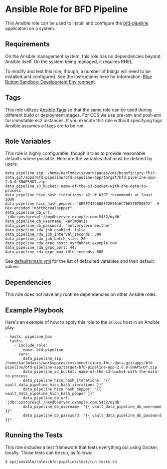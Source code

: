 Ansible Role for BFD Pipeline
=============================

This Ansible role can be used to install and configure the [bfd-pipeline](../../../../apps/bfd-pipeline) application on a system.

Requirements
------------

On the Ansible management system, this role has no dependencies beyond Ansible itself. On the system being managed, it requires RHEL.

To modify and test this role, though, a number of things will need to be installed and configured. See the instructions here for information: [Blue Button Sandbox: Development Environment](https://github.com/HHSIDEAlab/bluebutton-sandbox#development-environment).

Tags
----

This role utilizes [Ansible Tags](https://docs.ansible.com/ansible/latest/user_guide/playbooks_tags.html) so that the same role can be used during different build or deployment stages. For CCS we use pre-ami and post-ami for immutable ec2 instances. If you execute this role without specifying tags Ansible assumes all tags are to be run. 

Role Variables
--------------

This role is highly configurable, though it tries to provide reasonable defaults where possible. Here are the variables that must be defined by users:

    data_pipeline_zip: /home/karlmdavis/workspaces/cms/beneficiary-fhir-data.git/apps/bfd-pipeline/bfd-pipeline-app/target/bfd-pipeline-app-2.0.0-SNAPSHOT.zip
    data_pipeline_s3_bucket: name-of-the-s3-bucket-with-the-data-to-process
    data_pipeline_hicn_hash_iterations: 42  # NIST recommends at least 1000
    data_pipeline_hicn_hash_pepper: '6E6F747468657265616C706570706572'  # Hex-encoded "nottherealpepper".
    data_pipeline_db_url: 'jdbc:postgresql://mydbserver.example.com:5432/mydb'
    data_pipeline_db_username: karlmdavis
    data_pipeline_db_password: 'notverysecureeither'
    data_pipeline_rda_job_enabled: false
    data_pipeline_rda_job_interval_seconds: 300
    data_pipeline_rda_job_batch_size: 20
    data_pipeline_rda_grpc_host: myrdahost.example.com
    data_pipeline_rda_grpc_port: 443
    data_pipeline_rda_grpc_max_idle_seconds: 600

See [defaults/main.yml](./defaults/main.yml) for the list of defaulted variables and their default values.

Dependencies
------------

This role does not have any runtime dependencies on other Ansible roles.

Example Playbook
----------------

Here's an example of how to apply this role to the `etlbox` host in an Ansible play:

    - hosts: pipeline_box
      tasks:
        - include_role:
            name: bfd-pipeline
          vars:
            data_pipeline_zip: /home/karlmdavis/workspaces/cms/beneficiary-fhir-data.git/apps/bfd-pipeline/bfd-pipeline-app/target/bfd-pipeline-app-2.0.0-SNAPSHOT.zip
            data_pipeline_s3_bucket: name-of-the-s3-bucket-with-the-data-to-process
            data_pipeline_hicn_hash_iterations: "{{ vault_data_pipeline_hicn_hash_iterations }}"
            data_pipeline_hicn_hash_pepper: "{{ vault_data_pipeline_hicn_hash_pepper }}"
            data_pipeline_db_url: 'jdbc:postgresql://mydbserver.example.com:5432/mydb'
            data_pipeline_db_username: "{{ vault_data_pipeline_db_username }}"
            data_pipeline_db_password: "{{ vault_data_pipeline_db_password }}"

Running the Tests
-----------------

This role includes a test framework that tests everything out using Docker, locally.
Those tests can be run, as follows:

    $ ops/ansible/roles/bfd-pipeline/test/run-tests.sh
